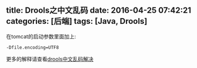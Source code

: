 title: Drools之中文乱码
date: 2016-04-25 07:42:21
categories: [后端]
tags: [Java, Drools]
---

在tomcat的启动参数里面加上:
```shell
-Dfile.encoding=UTF8
```

更多的解释请查看[drools中文乱码解决](http://asialee.iteye.com/blog/1926974)